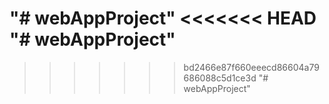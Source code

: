 "# webAppProject" 
<<<<<<< HEAD
"# webAppProject" 
=======
>>>>>>> bd2466e87f660eeecd86604a79686088c5d1ce3d
"# webAppProject" 
